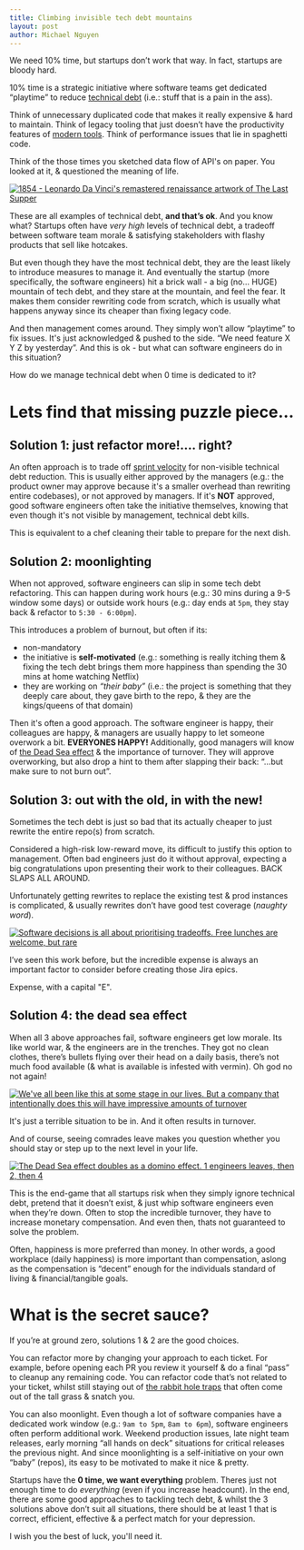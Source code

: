 ```yaml
---
title: Climbing invisible tech debt mountains
layout: post
author: Michael Nguyen
---
```


We need 10% time, but startups don’t work that way. In fact, startups are bloody hard.

10% time is a strategic initiative where software teams get dedicated “playtime” to reduce [technical debt](https://en.wikipedia.org/wiki/Technical_debt) (i.e.: stuff that is a pain in the ass).

Think of unnecessary duplicated code that makes it really expensive & hard to maintain. Think of legacy tooling that just doesn’t have the productivity features of [modern tools](https://www.jetbrains.com). Think of performance issues that lie in spaghetti code.

Think of the those times you sketched data flow of API's on paper. You looked at it, & questioned the meaning of life.

[![1854 - Leonardo Da Vinci's remastered renaissance artwork of The Last Supper](https://i.imgur.com/VnM6qbm.jpeg "1854 - Leonardo Da Vinci's remastered renaissance artwork of The Last Supper")](https://i.imgur.com/VnM6qbm.jpeg)

These are all examples of technical debt, **and that’s ok**. And you know what? Startups often have *very high* levels of technical debt, a tradeoff between software team morale & satisfying stakeholders with flashy products that sell like hotcakes.

But even though they have the most technical debt, they are the least likely to introduce measures to manage it. And eventually the startup (more specifically, the software engineers) hit a brick wall - a big (no… HUGE) mountain of tech debt, and they stare at the mountain, and feel the fear. It makes them consider rewriting code from scratch, which is usually what happens anyway since its cheaper than fixing legacy code.

And then management comes around. They simply won’t allow “playtime” to fix issues. It's just acknowledged & pushed to the side. “We need feature X Y Z by yesterday”. And this is ok - but what can software engineers do in this situation?

How do we manage technical debt when 0 time is dedicated to it?

# Lets find that missing puzzle piece...
## Solution 1: just refactor more!…. right?
An often approach is to trade off [sprint velocity](https://www.scruminc.com/velocity/) for non-visible technical debt reduction. This is usually either approved by the managers (e.g.: the product owner may approve because it's a smaller overhead than rewriting entire codebases), or not approved by managers. If it's **NOT** approved, good software engineers often take the initiative themselves, knowing that even though it's not visible by management, technical debt kills.

This is equivalent to a chef cleaning their table to prepare for the next dish.

## Solution 2: moonlighting
When not approved, software engineers can slip in some tech debt refactoring. This can happen during work hours (e.g.: 30 mins during a 9-5 window some days) or outside work hours (e.g.: day ends at `5pm`, they stay back & refactor to `5:30 - 6:00pm`).

This introduces a problem of burnout, but often if its:
- non-mandatory
- the initiative is **self-motivated** (e.g.: something is really itching them & fixing the tech debt brings them more happiness than spending the 30 mins at home watching Netflix)
- they are working on *“their baby”* (i.e.: the project is something that they deeply care about, they gave birth to the repo, & they are the kings/queens of that domain)

Then it's often a good approach. The software engineer is happy, their colleagues are happy, & managers are usually happy to let someone overwork a bit. **EVERYONES HAPPY!** Additionally, good managers will know of [the Dead Sea effect](https://en.everybodywiki.com/Dead_Sea_Effect) & the importance of turnover. They will approve overworking, but also drop a hint to them after slapping their back: “…but make sure to not burn out”.

## Solution 3: out with the old, in with the new!
Sometimes the tech debt is just so bad that its actually cheaper to just rewrite the entire repo(s) from scratch.

Considered a high-risk low-reward move, its difficult to justify this option to management. Often bad engineers just do it without approval, expecting a big congratulations upon presenting their work to their colleagues. BACK SLAPS ALL AROUND.

Unfortunately getting rewrites to replace the existing test & prod instances is complicated, & usually rewrites don’t have good test coverage (*naughty word*).

[![Software decisions is all about prioritising tradeoffs. Free lunches are welcome, but rare](https://i.imgur.com/vcia2Ny.jpg "Software decisions is all about prioritising tradeoffs. Free lunches are welcome, but rare")](https://i.imgur.com/vcia2Ny.jpg)

I’ve seen this work before, but the incredible expense is always an important factor to consider before creating those Jira epics.

Expense, with a capital "E".

## Solution 4: the dead sea effect
When all 3 above approaches fail, software engineers get low morale. Its like world war, & the engineers are in the trenches. They got no clean clothes, there’s bullets flying over their head on a daily basis, there’s not much food available (& what is available is infested with vermin). Oh god no not again!

[![We've all been like this at some stage in our lives. But a company that intentionally does this will have impressive amounts of turnover](https://i.imgur.com/R84oL6o.jpeg "We've all been like this at some stage in our lives. But a company that intentionally does this will have impressive amounts of turnover")](https://i.imgur.com/R84oL6o.jpeg)

It's just a terrible situation to be in. And it often results in turnover.

And of course, seeing comrades leave makes you question whether you should stay or step up to the next level in your life.

[![The Dead Sea effect doubles as a domino effect. 1 engineers leaves, then 2, then 4](https://i.imgur.com/xgHt9QN.jpeg "The Dead Sea effect doubles as a domino effect. 1 engineers leaves, then 2, then 4")](https://i.imgur.com/xgHt9QN.jpeg)

This is the end-game that all startups risk when they simply ignore technical debt, pretend that it doesn’t exist, & just whip software engineers even when they’re down. Often to stop the incredible turnover, they have to increase monetary compensation. And even then, thats not guaranteed to solve the problem.

Often, happiness is more preferred than money. In other words, a good workplace (daily happiness) is more important than compensation, aslong as the compensation is “decent” enough for the individuals standard of living & financial/tangible goals.

# What is the secret sauce?
If you’re at ground zero, solutions 1 & 2 are the good choices.

You can refactor more by changing your approach to each ticket. For example, before opening each PR you review it yourself & do a final “pass” to cleanup any remaining code. You can refactor code that’s not related to your ticket, whilst still staying out of [the rabbit hole traps](https://www.dictionary.com/e/slang/rabbit-hole/) that often come out of the tall grass & snatch you.

You can also moonlight. Even though a lot of software companies have a dedicated work window (e.g.: `9am to 5pm`, `8am to 6pm`), software engineers often perform additional work. Weekend production issues, late night team releases, early morning “all hands on deck” situations for critical releases the previous night. And since moonlighting is a self-initiative on your own “baby” (repos), its easy to be motivated to make it nice & pretty.

Startups have the **0 time, we want everything** problem. Theres just not enough time to do *everything* (even if you increase headcount). In the end, there are some good approaches to tackling tech debt, & whilst the 3 solutions above don’t suit all situations, there should be at least 1 that is correct, efficient, effective & a perfect match for your depression.

I wish you the best of luck, you'll need it.

